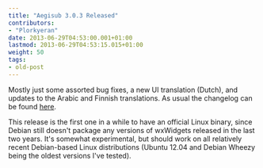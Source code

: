 ```yaml
---
title: "Aegisub 3.0.3 Released"
contributors:
- "Plorkyeran"
date: 2013-06-29T04:53:00.001+01:00
lastmod: 2013-06-29T04:53:15.015+01:00
weight: 50
tags:
- old-post
---
```

Mostly just some assorted bug fixes, a new UI translation (Dutch), and updates to the Arabic and
Finnish translations. As usual the changelog can be found [here](/changelog/3.0.3/).

This release is the first one in a while to have an official Linux binary, since Debian still doesn't package any versions of wxWidgets released in the last two years. It's somewhat experimental, but should work on all relatively recent Debian-based Linux distributions (Ubuntu 12.04 and Debian Wheezy being the oldest versions I've tested).

